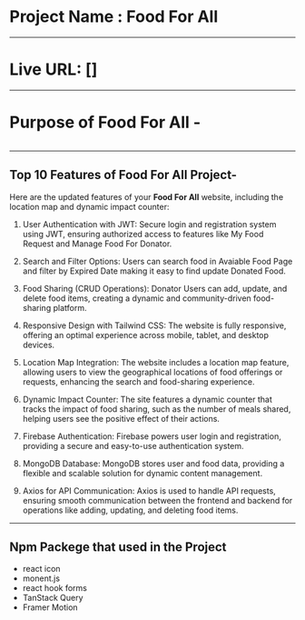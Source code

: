 

# Project Name : Food For All

---

# Live URL: []

---

# Purpose of Food For All -
```The purpose of the **Food For All** website is to create a platform that facilitates sharing surplus food to reduce waste and combat hunger. It allows users to add, view, update, and delete food items efficiently using CRUD operations. The platform also enables individuals or organizations to request available food and manage these requests seamlessly, fostering a community-driven approach to food distribution. By connecting food donors with those in need, the website promotes sustainability and ensures that no food goes to waste. This initiative is aimed at building a collaborative ecosystem where sharing food helps create a better, hunger-free tomorrow.
```

---

## Top 10 Features of Food For All Project-

Here are the updated features of your **Food For All** website, including the location map and dynamic impact counter:

1. User Authentication with JWT: Secure login and registration system using JWT, ensuring authorized access to features like My Food Request and Manage Food For Donator.

2. Search and Filter Options: Users can search food in Avaiable Food Page and filter by Expired Date  making it easy to find update Donated Food.

3. Food Sharing (CRUD Operations): Donator Users can add, update, and delete food items, creating a dynamic and community-driven food-sharing platform.

4. Responsive Design with Tailwind CSS: The website is fully responsive, offering an optimal experience across mobile, tablet, and desktop devices.

5. Location Map Integration: The website includes a location map feature, allowing users to view the geographical locations of food offerings or requests, enhancing the search and food-sharing experience.

6. Dynamic Impact Counter: The site features a dynamic counter that tracks the impact of food sharing, such as the number of meals shared, helping users see the positive effect of their actions.

7. Firebase Authentication: Firebase powers user login and registration, providing a secure and easy-to-use authentication system.

8. MongoDB Database: MongoDB stores user and food data, providing a flexible and scalable solution for dynamic content management.

9. Axios for API Communication: Axios is used to handle API requests, ensuring smooth communication between the frontend and backend for operations like adding, updating, and deleting food items.

---

## Npm Packege that used in the Project
- react icon
- monent.js
- react hook forms
- TanStack Query
- Framer Motion


